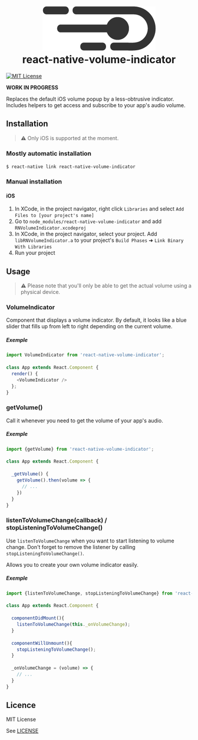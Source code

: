 <h1 align="center">
  <img src="./logo.png"/><br>
  react-native-volume-indicator
</h1>

[![MIT License][license-badge]][license-url]

__WORK IN PROGRESS__ 

Replaces the default iOS volume popup by a less-obtrusive indicator.
Includes helpers to get access and subscribe to your app's audio volume.

## Installation

>⚠️ Only iOS is supported at the moment.

### Mostly automatic installation

`$ react-native link react-native-volume-indicator`

### Manual installation

#### iOS

1. In XCode, in the project navigator, right click `Libraries` and select `Add Files to [your project's name]`
2. Go to `node_modules/react-native-volume-indicator` and add `RNVolumeIndicator.xcodeproj`
3. In XCode, in the project navigator, select your project. Add `libRNVolumeIndicator.a` to your project's `Build Phases` ➜ `Link Binary With Libraries`
4. Run your project

## Usage

>⚠️ Please note that you'll only be able to get the actual volume
using a physical device.

### VolumeIndicator

Component that displays a volume indicator.
By default, it looks like a blue slider that fills up 
from left to right depending on the current volume.

##### Exemple
```javascript
import VolumeIndicator from 'react-native-volume-indicator';

class App extends React.Component {
  render() {
    <VolumeIndicator />
  };
}
```

### getVolume()

Call it whenever you need to get the volume of your app's audio.

##### Exemple
```javascript
import {getVolume} from 'react-native-volume-indicator';

class App extends React.Component {
  
  _getVolume() {
    getVolume().then(volume => {
      // ...
    })
  }
}
```


### listenToVolumeChange(callback) / stopListeningToVolumeChange()

Use `listenToVolumeChange` when you want to start listening to volume change.
Don't forget to remove the listener by calling `stopListeningToVolumeChange()`.

Allows you to create your own volume indicator easily.

##### Exemple
```javascript
import {listenToVolumeChange, stopListeningToVolumeChange} from 'react-native-volume-indicator';

class App extends React.Component {
  
  componentDidMount(){
    listenToVolumeChange(this._onVolumeChange);
  }
  
  componentWillUnmount(){
    stopListeningToVolumeChange();
  }
  
  _onVolumeChange = (volume) => {
    // ...
  }
}
```
  
## Licence ##
MIT License

See [LICENSE](LICENSE)

[license-badge]: http://img.shields.io/badge/license-MIT-blue.svg?style=flat
[license-url]: LICENSE